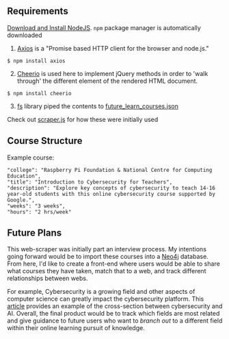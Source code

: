 ## Requirements
[Download and Install NodeJS](https://nodejs.org/en/download/). ```npm``` package manager is automatically downloaded
1. [Axios](https://github.com/axios/axios) is a "Promise based HTTP client for the browser and node.js." 
```
$ npm install axios
```

2. [Cheerio](https://github.com/cheeriojs/cheerio) is used here to implement jQuery methods in order to 'walk through' the different element of the rendered HTML document. 
```
$ npm install cheerio
```

3. [fs](https://nodejs.org/api/fs.html) library piped the contents to [future_learn_courses.json](./future_learn_courses.json)

Check out [scraper.js](./scraper.js) for how these were initially used

## Course Structure

Example course:
```
"college": "Raspberry Pi Foundation & National Centre for Computing Education",
"title": "Introduction to Cybersecurity for Teachers",
"description": "Explore key concepts of cybersecurity to teach 14-16 year-old students with this online cybersecurity course supported by Google.",
"weeks": "3 weeks",
"hours": "2 hrs/week"
```

## Future Plans
This web-scraper was initially part an interview process. My intentions going forward would be to import these courses into a [Neo4j](https://neo4j.com/) database. From here, I'd like to create a front-end where users would be able to share what courses they have taken, match that to a web, and track different relationships between webs.

For example, Cybersecurity is a growing field and other aspects of computer science can greatly impact the cybersecurity platform. This [article](https://www.zdnet.com/article/ai-is-changing-everything-about-cybersecurity-for-better-and-for-worse-heres-what-you-need-to-know/) provides an example of the cross-section between cybersecurity and AI. Overall, the final product would be to track which fields are most related and give guidance to future users who want to _branch out_ to a different field within their online learning pursuit of knowledge.

